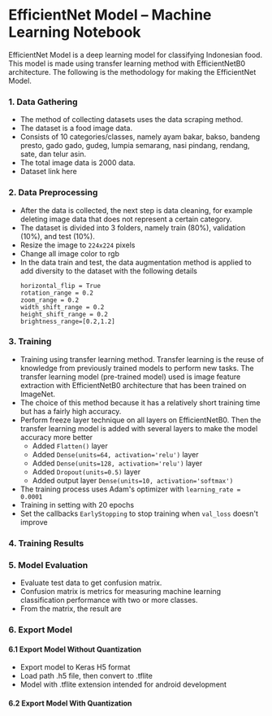 # EfficientNet Model – Machine Learning Notebook

EfficientNet Model is a deep learning model for classifying Indonesian food. This model is made using transfer learning method with EfficientNetB0 architecture. The following is the methodology for making the EfficientNet Model.
### 1. Data Gathering
- The method of collecting datasets uses the data scraping method.
- The dataset is a food image data.
- Consists of 10 categories/classes, namely ayam bakar, bakso, bandeng presto, gado gado, gudeg, lumpia semarang, nasi pindang, rendang, sate, dan telur asin.
- The total image data is 2000 data.
- Dataset link here

### 2. Data Preprocessing
- After the data is collected, the next step is data cleaning, for example deleting image data that does not represent a certain category.
- The dataset is divided into 3 folders, namely train (80%), validation (10%), and test (10%).
- Resize the image to ```224x224``` pixels
- Change all image color to rgb
- In the data train and test, the data augmentation method is applied to add diversity to the dataset with the following details
  ```
  horizontal_flip = True
  rotation_range = 0.2
  zoom_range = 0.2
  width_shift_range = 0.2
  height_shift_range = 0.2
  brightness_range=[0.2,1.2]
  ```
  
### 3. Training
- Training using transfer learning method. Transfer learning is the reuse of knowledge from previously trained models to perform new tasks. The transfer learning model (pre-trained model) used is image feature extraction with EfficientNetB0 architecture that has been trained on ImageNet.
- The choice of this method because it has a relatively short training time but has a fairly high accuracy.
- Perform freeze layer technique on all layers on EfficientNetB0. Then the transfer learning model is added with several layers to make the model accuracy more better
   * Added ```Flatten()``` layer
   * Added ```Dense(units=64, activation='relu')``` layer
   * Added ```Dense(units=128, activation='relu')``` layer
   * Added ```Dropout(units=0.5)``` layer
   * Added output layer ```Dense(units=10, activation='softmax')```
- The training process uses Adam's optimizer with ```learning_rate = 0.0001```
- Training in setting with 20 epochs
- Set the callbacks ```EarlyStopping``` to stop training when ```val_loss``` doesn't improve

### 4. Training Results
### 5. Model Evaluation
- Evaluate test data to get confusion matrix. 
- Confusion matrix is metrics for measuring machine learning classification performance with two or more classes.
- From the matrix, the result are
  
### 6. Export Model
#### 6.1 Export Model Without Quantization
- Export model to Keras H5 format
- Load path .h5 file, then convert to .tflite
- Model with .tflite extension intended for android development

#### 6.2 Export Model With Quantization
